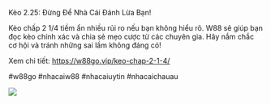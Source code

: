 Kèo 2.25: Đừng Để Nhà Cái Đánh Lừa Bạn!

Kèo chấp 2 1/4 tiềm ẩn nhiều rủi ro nếu bạn không hiểu rõ. W88 sẽ giúp bạn đọc kèo chính xác và chia sẻ mẹo cược từ các chuyên gia. Hãy nắm chắc cơ hội và tránh những sai lầm không đáng có!

Xem chi tiết: https://w88go.vip/keo-chap-2-1-4/

#w88go #nhacaiw88 #nhacaiuytin #nhacaichauau

![](https://g0v.hackmd.io/_uploads/BkQUueAQJg.jpg)
